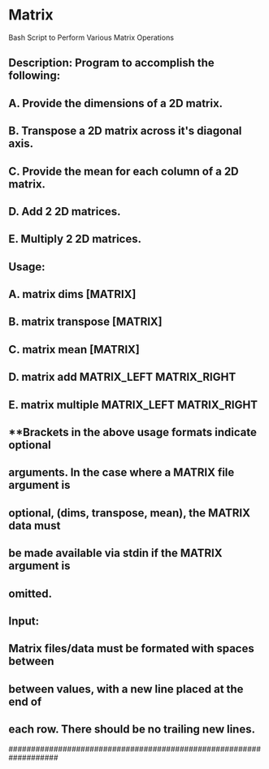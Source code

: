 # Matrix
Bash Script to Perform Various Matrix Operations

## Description:   Program to accomplish the following:
##
##			  A. Provide the dimensions of a 2D matrix.
##				B. Transpose a 2D matrix across it's diagonal axis.
##				C. Provide the mean for each column of a 2D matrix.
##				D. Add 2 2D matrices.
##				E. Multiply 2 2D matrices.
##
## Usage:	
##				A. matrix dims [MATRIX]
##				B. matrix transpose [MATRIX]
##				C. matrix mean [MATRIX]
##				D. matrix add MATRIX_LEFT MATRIX_RIGHT
##				E. matrix multiple MATRIX_LEFT MATRIX_RIGHT
##
##  **Brackets in the above usage formats indicate optional
##    arguments. In the case where a MATRIX file argument is 
##    optional, (dims, transpose, mean), the MATRIX data must 
##    be made available via stdin if the MATRIX argument is 
##    omitted.
##
## Input:
##        Matrix files/data must be formated with spaces between
##        between values, with a new line placed at the end of
##        each row. There should be no trailing new lines.
###################################################################
